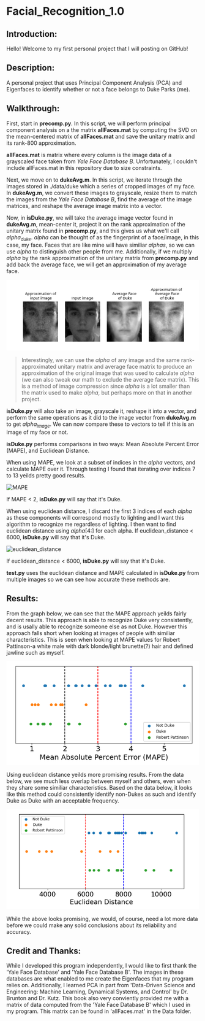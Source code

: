 # Facial_Recognition_1.0
## Introduction:
Hello! Welcome to my first personal project that I will posting on GitHub! 

## Description:
A personal project that uses Principal Component Analysis (PCA) and Eigenfaces to identify whether or not a face belongs to Duke Parks (me).

## Walkthrough:

First, start in **precomp.py**.  In this script, we will perform principal component analysis on a the matrix **allFaces.mat** by computing the SVD on the mean-centered matrix of **allFaces.mat** and save the unitary matrix and its rank-800 approximation.

**allFaces.mat** is matrix where every column is the image data of a grayscaled face taken from *Yale Face Database B*. Unfortunately, I couldn't include allFaces.mat in this repository due to size constraints.

Next, we move on to **dukeAvg.m**.  In this script, we iterate through the images stored in ./data/duke which a series of cropped images of my face. In **dukeAvg.m**, we convert these images to grayscale, resize them to match the images from the *Yale Face Database B*, find the average of the image matrices, and reshape the average image matrix into a vector.

Now, in **isDuke.py**, we will take the average image vector found in **dukeAvg.m**, mean-center it, project it on the rank approximation of the unitary matrix found in **precomp.py**, and this gives us what we'll call *alpha<sub>duke</sub>*.  *alpha* can be thought of as the fingerprint of a face/image, in this case, my face. Faces that are like mine will have similiar *alphas*, so we can use *alpha* to distinguish other people from me.  Additionally, if we multiply *alpha* by the rank approximation of the unitary matrix from **precomp.py** and add back the average face, we will get an approximation of my average face.

![isDuke.py](./results/isDukeOut.png)

>Interestingly, we can use the *alpha* of any image and the same rank-approximated unitary matrix and average face matrix to produce an approximation of the original image that was used to calculate *alpha* (we can also tweak our math to exclude the average face matrix).  This is a method of image compression since *alpha* is a lot smaller than the matrix used to make *alpha*, but perhaps more on that in another project.

**isDuke.py** will also take an image, grayscale it, reshape it into a vector, and perform the same operations as it did to the image vector from **dukeAvg.m** to get *alpha<sub>image</sub>*.  We can now compare these to vectors to tell if this is an image of my face or not.

**isDuke.py** performs comparisons in two ways: Mean Absolute Percent Error (MAPE), and Euclidean Distance.

When using MAPE, we look at a subset of indices in the *alpha* vectors, and calculate MAPE over it. Through testing I found that iterating over indices 7 to 13 yeilds pretty good results.

![MAPE](https://www.gstatic.com/education/formulas2/397133473/en/mean_absolute_percentage_error.svg)

If MAPE < 2, **isDuke.py** will say that it's Duke. 

When using euclidean distance, I discard the first 3 indices of each *alpha* as these components will correspond mostly to lighting and I want this algorithm to recognize me regardless of lighting.  I then want to find euclidean distance using *alpha*\[4:] for each alpha. If euclidean_distance < 6000, **isDuke.py** will say that it's Duke. 

![euclidean_distance](https://www.gstatic.com/education/formulas2/397133473/en/euclidean_distance.svg)

If euclidean_distance < 6000, **isDuke.py** will say that it's Duke. 

**test.py** uses the euclidean distance and MAPE calculated in **isDuke.py** from multiple images so we can see how accurate these methods are.

## Results:

From the graph below, we can see that the MAPE approach yeilds fairly decent results.  This approach is able to recognize Duke very consistently, and is usally able to recognize someone else as not Duke.  However this approach falls short when looking at images of people with similiar characteristics.  This is seen when looking at MAPE values for Robert Pattinson-a white male with dark blonde/light brunette(?) hair and defined jawline such as myself.

![MAPE results](./results/MAPE.png)

Using euclidean distance yeilds more promising results.  From the data below, we see much less overlap between myself and others, even when they share some similiar characteristics.  Based on the data below, it looks like this method could consistently identify non-Dukes as such and identify Duke as Duke with an acceptable frequency.

![euc results](./results/eucDist4on.png)

While the above looks promising, we would, of course, need a lot more data before we could make any solid conclusions about its reliability and accuracy.

## Credit and Thanks:
While I developed this program independently, I would like to first thank the 'Yale Face Database' and 'Yale Face Database B'.  The images in these databases are what enabled to me create the Eigenfaces that my program relies on.  Additionally, I learned PCA in part from 'Data-Driven Science and Engineering: Machine Learning, Dynamical Systems, and Control' by Dr. Brunton and Dr. Kutz.  This book also very conviently provided me with a matrix of data computed from the 'Yale Face Database B' which I used in my program.  This matrix can be found in 'allFaces.mat' in the Data folder.
